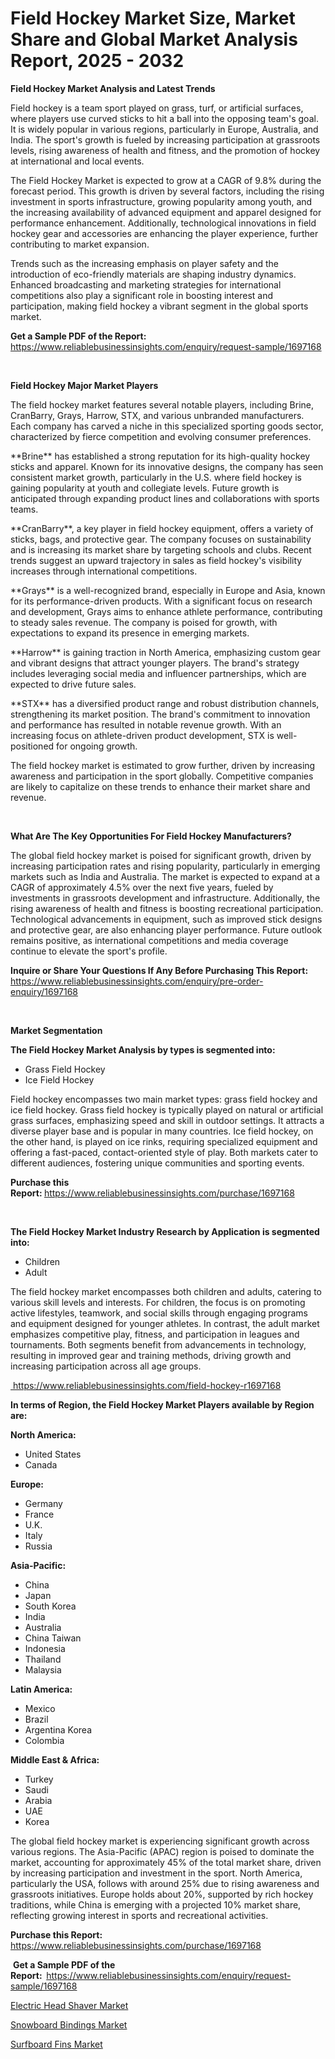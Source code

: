 <p><h1>Field Hockey Market Size, Market Share and Global Market Analysis Report, 2025 - 2032</h1></p><p><strong>Field Hockey Market Analysis and Latest Trends</strong></p>
<p><p>Field hockey is a team sport played on grass, turf, or artificial surfaces, where players use curved sticks to hit a ball into the opposing team's goal. It is widely popular in various regions, particularly in Europe, Australia, and India. The sport's growth is fueled by increasing participation at grassroots levels, rising awareness of health and fitness, and the promotion of hockey at international and local events.</p><p>The Field Hockey Market is expected to grow at a CAGR of 9.8% during the forecast period. This growth is driven by several factors, including the rising investment in sports infrastructure, growing popularity among youth, and the increasing availability of advanced equipment and apparel designed for performance enhancement. Additionally, technological innovations in field hockey gear and accessories are enhancing the player experience, further contributing to market expansion.</p><p>Trends such as the increasing emphasis on player safety and the introduction of eco-friendly materials are shaping industry dynamics. Enhanced broadcasting and marketing strategies for international competitions also play a significant role in boosting interest and participation, making field hockey a vibrant segment in the global sports market.</p></p>
<p><strong>Get a Sample PDF of the Report:&nbsp;</strong> <a href="https://www.reliablebusinessinsights.com/enquiry/request-sample/1697168?utm_campaign=101&utm_medium=2&utm_source=Github&utm_content=ia&utm_term=09022025&utm_id=field-hockey">https://www.reliablebusinessinsights.com/enquiry/request-sample/1697168</a></p>
<p>&nbsp;</p>
<p><strong>Field Hockey Major Market Players</strong></p>
<p><p>The field hockey market features several notable players, including Brine, CranBarry, Grays, Harrow, STX, and various unbranded manufacturers. Each company has carved a niche in this specialized sporting goods sector, characterized by fierce competition and evolving consumer preferences.</p><p>**Brine** has established a strong reputation for its high-quality hockey sticks and apparel. Known for its innovative designs, the company has seen consistent market growth, particularly in the U.S. where field hockey is gaining popularity at youth and collegiate levels. Future growth is anticipated through expanding product lines and collaborations with sports teams.</p><p>**CranBarry**, a key player in field hockey equipment, offers a variety of sticks, bags, and protective gear. The company focuses on sustainability and is increasing its market share by targeting schools and clubs. Recent trends suggest an upward trajectory in sales as field hockey's visibility increases through international competitions.</p><p>**Grays** is a well-recognized brand, especially in Europe and Asia, known for its performance-driven products. With a significant focus on research and development, Grays aims to enhance athlete performance, contributing to steady sales revenue. The company is poised for growth, with expectations to expand its presence in emerging markets.</p><p>**Harrow** is gaining traction in North America, emphasizing custom gear and vibrant designs that attract younger players. The brand's strategy includes leveraging social media and influencer partnerships, which are expected to drive future sales.</p><p>**STX** has a diversified product range and robust distribution channels, strengthening its market position. The brand's commitment to innovation and performance has resulted in notable revenue growth. With an increasing focus on athlete-driven product development, STX is well-positioned for ongoing growth.</p><p>The field hockey market is estimated to grow further, driven by increasing awareness and participation in the sport globally. Competitive companies are likely to capitalize on these trends to enhance their market share and revenue.</p></p>
<p>&nbsp;</p>
<p><strong>What Are The Key Opportunities For Field Hockey Manufacturers?</strong></p>
<p><p>The global field hockey market is poised for significant growth, driven by increasing participation rates and rising popularity, particularly in emerging markets such as India and Australia. The market is expected to expand at a CAGR of approximately 4.5% over the next five years, fueled by investments in grassroots development and infrastructure. Additionally, the rising awareness of health and fitness is boosting recreational participation. Technological advancements in equipment, such as improved stick designs and protective gear, are also enhancing player performance. Future outlook remains positive, as international competitions and media coverage continue to elevate the sport's profile.</p></p>
<p><strong>Inquire or Share Your Questions If Any Before Purchasing This Report:</strong> <a href="https://www.reliablebusinessinsights.com/enquiry/pre-order-enquiry/1697168?utm_campaign=101&utm_medium=2&utm_source=Github&utm_content=ia&utm_term=09022025&utm_id=field-hockey">https://www.reliablebusinessinsights.com/enquiry/pre-order-enquiry/1697168</a></p>
<p>&nbsp;</p>
<p><strong>Market Segmentation</strong></p>
<p><strong>The Field Hockey Market Analysis by types is segmented into:</strong></p>
<p><ul><li>Grass Field Hockey</li><li>Ice Field Hockey</li></ul></p>
<p><p>Field hockey encompasses two main market types: grass field hockey and ice field hockey. Grass field hockey is typically played on natural or artificial grass surfaces, emphasizing speed and skill in outdoor settings. It attracts a diverse player base and is popular in many countries. Ice field hockey, on the other hand, is played on ice rinks, requiring specialized equipment and offering a fast-paced, contact-oriented style of play. Both markets cater to different audiences, fostering unique communities and sporting events.</p></p>
<p><strong>Purchase this Report:&nbsp;</strong><a href="https://www.reliablebusinessinsights.com/purchase/1697168?utm_campaign=101&utm_medium=2&utm_source=Github&utm_content=ia&utm_term=09022025&utm_id=field-hockey">https://www.reliablebusinessinsights.com/purchase/1697168</a></p>
<p>&nbsp;</p>
<p><strong>The Field Hockey Market Industry Research by Application is segmented into:</strong></p>
<p><ul><li>Children</li><li>Adult</li></ul></p>
<p><p>The field hockey market encompasses both children and adults, catering to various skill levels and interests. For children, the focus is on promoting active lifestyles, teamwork, and social skills through engaging programs and equipment designed for younger athletes. In contrast, the adult market emphasizes competitive play, fitness, and participation in leagues and tournaments. Both segments benefit from advancements in technology, resulting in improved gear and training methods, driving growth and increasing participation across all age groups.</p></p>
<p><a href="https://www.reliablebusinessinsights.com/field-hockey-r1697168?utm_campaign=101&utm_medium=2&utm_source=Github&utm_content=ia&utm_term=09022025&utm_id=field-hockey">&nbsp;https://www.reliablebusinessinsights.com/field-hockey-r1697168</a></p>
<p><strong>In terms of Region, the Field Hockey Market Players available by Region are:</strong></p>
<p>
    <p> <strong> North America: </strong>
        <ul>
            <li>United States</li>
            <li>Canada</li>
        </ul>
        </p> 
    <p> <strong> Europe: </strong>
        <ul>
            <li>Germany</li>
            <li>France</li>
            <li>U.K.</li>
            <li>Italy</li>
            <li>Russia</li>
        </ul>
        </p> 
    <p> <strong> Asia-Pacific: </strong>
        <ul>
            <li>China</li>
            <li>Japan</li>
            <li>South Korea</li>
            <li>India</li>
            <li>Australia</li>
            <li>China Taiwan</li>
            <li>Indonesia</li>
            <li>Thailand</li>
            <li>Malaysia</li>
        </ul>
        </p> 
    <p> <strong> Latin America: </strong>
        <ul>
            <li>Mexico</li>
            <li>Brazil</li>
            <li>Argentina Korea</li>
            <li>Colombia</li>
        </ul>
        </p> 
    <p> <strong> Middle East & Africa: </strong>
        <ul>
            <li>Turkey</li>
            <li>Saudi</li>
            <li>Arabia</li>
            <li>UAE</li>
            <li>Korea</li>
        </ul>
    </p>
    </p>
<p><p>The global field hockey market is experiencing significant growth across various regions. The Asia-Pacific (APAC) region is poised to dominate the market, accounting for approximately 45% of the total market share, driven by increasing participation and investment in the sport. North America, particularly the USA, follows with around 25% due to rising awareness and grassroots initiatives. Europe holds about 20%, supported by rich hockey traditions, while China is emerging with a projected 10% market share, reflecting growing interest in sports and recreational activities.</p></p>
<p><strong>Purchase this Report: </strong><a href="https://www.reliablebusinessinsights.com/purchase/1697168?utm_campaign=101&utm_medium=2&utm_source=Github&utm_content=ia&utm_term=09022025&utm_id=field-hockey">https://www.reliablebusinessinsights.com/purchase/1697168</a></p>
<p>&nbsp;<strong>Get a Sample PDF of the Report:&nbsp;&nbsp;</strong><a href="https://www.reliablebusinessinsights.com/enquiry/request-sample/1697168?utm_campaign=101&utm_medium=2&utm_source=Github&utm_content=ia&utm_term=09022025&utm_id=field-hockey">https://www.reliablebusinessinsights.com/enquiry/request-sample/1697168</a></p>
<p><strong></strong></p>
<p><p><a href="https://github.com/poianaokkels/Market-Research-Report-List-1/blob/main/electric-head-shaver-market.md?utm_campaign=101&utm_medium=2&utm_source=Github&utm_content=ia&utm_term=09022025&utm_id=field-hockey">Electric Head Shaver Market</a></p><p><a href="https://github.com/qettipotja/Market-Research-Report-List-1/blob/main/snowboard-bindings-market.md?utm_campaign=101&utm_medium=2&utm_source=Github&utm_content=ia&utm_term=09022025&utm_id=field-hockey">Snowboard Bindings Market</a></p><p><a href="https://github.com/alwisihomun/Market-Research-Report-List-1/blob/main/surfboard-fins-market.md?utm_campaign=101&utm_medium=2&utm_source=Github&utm_content=ia&utm_term=09022025&utm_id=field-hockey">Surfboard Fins Market</a></p></p>